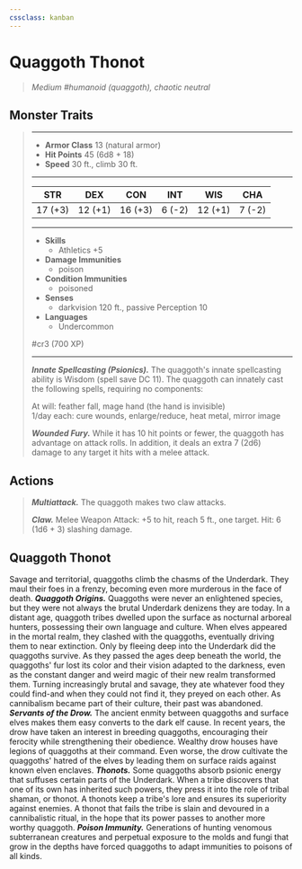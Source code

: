 ```yaml
---
cssclass: kanban
---
```


# Quaggoth Thonot
>*Medium #humanoid (quaggoth), chaotic neutral*
## Monster Traits
>___
>- **Armor Class** 13 (natural armor)
>- **Hit Points** 45 (6d8 + 18)
>- **Speed** 30 ft., climb 30 ft.
>___
>|STR|DEX|CON|INT|WIS|CHA|
>|:---:|:---:|:---:|:---:|:---:|:---:|
>|17 (+3)|12 (+1)|16 (+3)|6 (-2)|12 (+1)|7 (-2)|
>___
>- **Skills**
>	 - Athletics +5
>- **Damage Immunities**
>	 - poison
>- **Condition Immunities**
>	 - poisoned
>- **Senses**
>	 - darkvision 120 ft., passive Perception 10
>- **Languages**
>	 - Undercommon
>
> #cr3 (700 XP)
>___
>***Innate Spellcasting (Psionics).*** The quaggoth's innate spellcasting ability is Wisdom (spell save DC 11). The quaggoth can innately cast the following spells, requiring no components:  
>
>At will: feather fall, mage hand (the hand is invisible)  
>1/day each: cure wounds, enlarge/reduce, heat metal, mirror image  
>
>
>***Wounded Fury.*** While it has 10 hit points or fewer, the quaggoth has advantage on attack rolls. In addition, it deals an extra 7 (2d6) damage to any target it hits with a melee attack.  
>
## Actions
>***Multiattack.*** The quaggoth makes two claw attacks.  
>
>***Claw.*** Melee Weapon Attack: +5 to hit, reach 5 ft., one target. Hit: 6 (1d6 + 3) slashing damage.
## Quaggoth Thonot
Savage and territorial, quaggoths climb the chasms of the Underdark. They maul their foes in a frenzy, becoming even more murderous in the face of death.
***Quaggoth Origins.*** Quaggoths were never an enlightened species, but they were not always the brutal Underdark denizens they are today. In a distant age, quaggoth tribes dwelled upon the surface as nocturnal arboreal hunters, possessing their own language and culture. When elves appeared in the mortal realm, they clashed with the quaggoths, eventually driving them to near extinction. Only by fleeing deep into the Underdark did the quaggoths survive.
As they passed the ages deep beneath the world, the quaggoths' fur lost its color and their vision adapted to the darkness, even as the constant danger and weird magic of their new realm transformed them. Turning increasingly brutal and savage, they ate whatever food they could find-and when they could not find it, they preyed on each other. As cannibalism became part of their culture, their past was abandoned.
***Servants of the Drow.*** The ancient enmity between quaggoths and surface elves makes them easy converts to the dark elf cause. In recent years, the drow have taken an interest in breeding quaggoths, encouraging their ferocity while strengthening their obedience. Wealthy drow houses have legions of quaggoths at their command. Even worse, the drow cultivate the quaggoths' hatred of the elves by leading them on surface raids against known elven enclaves.
***Thonots.*** Some quaggoths absorb psionic energy that suffuses certain parts of the Underdark. When a tribe discovers that one of its own has inherited such powers, they press it into the role of tribal shaman, or thonot.
A thonots keep a tribe's lore and ensures its superiority against enemies. A thonot that fails the tribe is slain and devoured in a cannibalistic ritual, in the hope that its power passes to another more worthy quaggoth.
***Poison Immunity.*** Generations of hunting venomous subterranean creatures and perpetual exposure to the molds and fungi that grow in the depths have forced quaggoths to adapt immunities to poisons of all kinds.